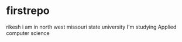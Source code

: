 # firstrepo
rikesh i am in north west missouri state university
I'm studying Applied computer science